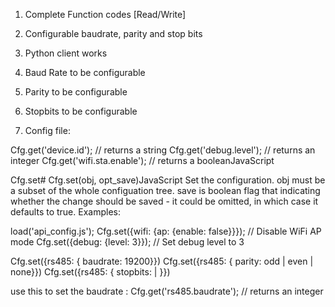 1. Complete Function codes [Read/Write]
2. Configurable baudrate, parity and stop bits
3. Python client works


1. Baud Rate to be configurable
2. Parity to be configurable
3. Stopbits to be configurable
4. Config file: 


Cfg.get('device.id');        // returns a string
Cfg.get('debug.level');      // returns an integer
Cfg.get('wifi.sta.enable');  // returns a booleanJavaScript

Cfg.set#
Cfg.set(obj, opt_save)JavaScript
Set the configuration. obj must be a subset of the whole configuation tree. save is boolean flag that indicating whether the change should be saved - it could be omitted, in which case it defaults to true. Examples:

load('api_config.js');
Cfg.set({wifi: {ap: {enable: false}}});  // Disable WiFi AP mode
Cfg.set({debug: {level: 3}});            // Set debug level to 3

Cfg.set({rs485: { baudrate: 19200}})
Cfg.set({rs485: { parity: odd | even | none}})
Cfg.set({rs485: { stopbits: | }})



use this to set the baudrate : Cfg.get('rs485.baudrate');      // returns an integer
 